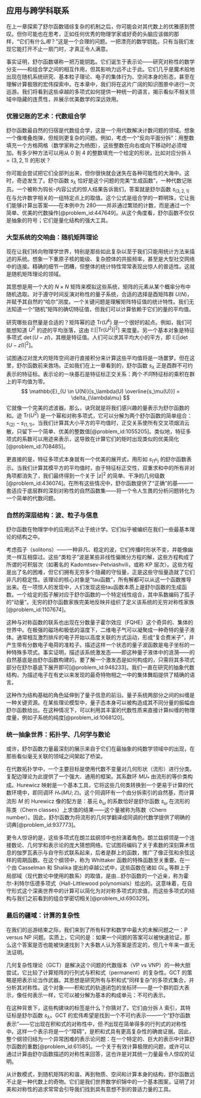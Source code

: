 ## 应用与跨学科联系

在上一章探索了舒尔函数错综复杂的机制之后，你可能会对其代数上的优雅感到赞叹。但你可能也在思考，正如任何优秀的物理学家或好奇的头脑应该做的那样，“它们有什么*用*？”这是一个合理的问题。一把漂亮的数学钥匙，只有当我们发现它能打开不止一扇门时，才真正令人满意。

事实证明，舒尔函数堪称一把万能钥匙。它们诞生于表示论——研究对称性的数学分支——和组合学之间的相互作用，但其影响力远不止于此。它们几乎是魔术般地出现在随机系统研究、基本粒子理论、电子的集体行为、空间本身的形态，甚至在理解计算极限的宏伟探索中。在本章中，我们将在这片广阔的知识图景中进行一次巡游。我们将看到这些卓越的多项式如何提供一种统一的语言，揭示看似不相关领域中隐藏的连贯性，并展示优美数学的深远效用。

### 优雅记账的艺术：代数组合学

舒尔函数最自然的归宿是代数组合学，这是一个用代数解决计数问题的领域。想象一个像堆叠炮弹，但规则更复杂的问题。例如，考虑一个“反向平面分拆”：用整数填充一个方格网格（数学家称之为杨图），这些整数在向右或向下移动时必须增加。有多少种方法可以用从 $0$ 到 $4$ 的整数填充一个给定的形状，比如对应分拆 $\lambda=(3,2,1)$ 的形状？

你可能会尝试把它们全部列出来，但你很快就会迷失在各种可能性的大海中。这时，奇迹发生了。舒尔函数 $s_\lambda$ 恰好是这个问题的完美“生成函数”，一种代数记账员。一个被称为钩长-内容公式的惊人结果告诉我们，答案就是舒尔函数 $s_{(3,2,1)}$ 在与允许数字相关的一组特定点上的取值。这个公式是组合学的一颗明珠，它让我们能够计算出答案——在本例中为 $280$——并非通过繁琐的计数，而是通过一个简单、优美的代数操作[@problem_id:447649]。从这个角度看，舒尔函数不仅仅是抽象的符号；它们是量化结构的强大工具。

### 大型系统的交响曲：随机矩阵理论

现在让我们转向物理学世界，特别是那些如此复杂以至于我们只能用统计方法来描述的系统。想象一下重原子核的能级、复杂腔体的共振频率，甚至是大型社交网络中的连接。精确的细节一团糟，但整体的统计特性常常表现出惊人的普适性。这就是随机矩阵理论的领域。

其思想是用一个大的 $N \times N$ 矩阵来模拟这些系统，矩阵的元素从某个概率分布中随机选取。对于遵守时间反演对称性的量子系统，合适的选择是酉矩阵群 $U(N)$，并赋予其自然的“哈尔”测度。一个关键问题是理解矩阵特征值的统计特性。我们无法知道一个“随机”矩阵的确切特征值，但我们可以计算依赖于它们的量的平均值。

研究哪些自然量是合适的？矩阵幂的迹 $\text{Tr}(U^k)$ 是一个很好的起点。例如，我们可能想知道 $U^2$ 的迹的平均涨落，这由 $\mathbb{E}[|\text{Tr}(U^2)|^2]$ 来度量。另一个基本对象是特征多项式 $\det(U-zI)$，其根是特征值。人们可以求其平均大小的平方，即 $\mathbb{E}[|\det(U-zI)|^2]$。

试图通过对庞大的矩阵空间进行直接积分来计算这些平均值将是一场噩梦。但在这里，舒尔函数前来救场。正如我们在上一章看到的，舒尔函数 $s_\lambda$ 正是酉群不可约表示的特征标。表示论的一块基石是特征标正交关系：两个*不同*特征标的乘积在群上的平均值为零。
$$
\mathbb{E}_{U \in U(N)}[s_\lambda(U) \overline{s_\mu(U)}] = \delta_{\lambda\mu}
$$
它就像一个完美的滤波器。那么，诀窍就是将我们感兴趣的量表示为舒尔函数的和。迹 $\text{Tr}(U^2)$ 是一个幂和对称多项式，它可以分解为两个舒尔函数的简单组合：$s_{(2)} - s_{(1,1)}$。当我们计算其大小平方的平均值时，正交关系使所有交叉项烟消云散，只留下一个简单、优美的整数值[@problem_id:1055205]。类似地，特征多项式的系数可以用迹来表示，这导致在计算它们的矩时出现类似的优美简化[@problem_id:708485]。

更直接的是，特征多项式本身就有一个优美的展开式，用形如 $s_{(1^k)}$ 的舒尔函数表示。当我们计算其模平方的平均值时，由于特征标正交性，双重求和中的所有非对角项都消失了，我们最终得到一个关于 $|z|^2$ 的简单、干净的几何级数[@problem_id:436074]。在所有这些情况中，舒尔函数提供了“正确”的基——一套适应于底层群的深刻对称性的自然函数集——将一个令人生畏的分析问题转化为一个简单的代数问题。

### 自然的深层结构：波、粒子与信息

舒尔函数在物理学中的应用远不止于统计学。它们似乎被编织在我们一些最基本理论的结构之中。

考虑孤子（solitons）——一种非凡、稳定的波，它们传播时形状不变，并能像幽灵一样互相穿过。这些“类粒子”波是某些非线性偏微分方程的解，这些方程构成了所谓的可积层次（如著名的 Kadomtsev-Petviashvili，或称 KP 层次）。这些方程是出了名的困难，但它们拥有无穷多个隐藏的守恒量，正是这些守恒量造就了它们非凡的稳定性。该理论的核心对象是“tau函数”，所有解都可以从这一个函数推导出来。在一项惊人的发现中，人们发现这些tau函数本质上是舒尔函数的生成函数。一个给定的孤子解对应于舒尔函数的一个特定线性组合，其中系数编码了孤子的“动量”。无穷的舒尔函数家族完美地反映并组织了定义该系统的无穷对称性家族[@problem_id:1107674]。

这种与对称函数的联系也出现在分数量子霍尔效应（FQHE）这个奇异的、集体的世界中。在极强的磁场和极低的温度下，二维电子气可以凝聚成一种奇特的量子液体。通常相互激烈排斥的电子开始以高度关联的方式运动，形成“复合费米子”，并产生带有分数电子电荷的准粒子。描述这样一个状态的量子波函数是电子坐标的一种特殊多项式。事实证明，描述该系统激发态——即这种量子液体中的涟漪——的自然基底是由舒尔函数构建的。要了解一个激发态是如何构成的，只需将其多项式部分在舒尔基底下展开即可[@problem_id:948233]。我们一直在研究的抽象代数结构，为描述电子在有史以来发现的最奇特物相之一中的集体舞蹈提供了精确的语言。

这种作为结构基础的角色延伸到了量子信息的前沿。量子系统两部分之间的纠缠是一种关键资源。在某些理论模型中，量子态本身可以被构造成其不同分量的振幅由舒尔函数给出。在这种情况下，可以利用其丰富的代数性质来直接计算纠缠的物理度量，例如子系统的纯度[@problem_id:1068120]。

### 统一抽象世界：拓扑学、几何学与数论

或许，舒尔函数力量最深刻的展示来自于它们在最抽象的纯数学领域中的出现，在那些看似毫无关联的领域之间架起了桥梁。

在代数拓扑学中，一个主要目标是使用代数不变量对几何形状（流形）进行分类。复配边理论为此提供了一个强大、通用的框架。其系数环 $MU_*$ 由流形的等价类构成。Hurewicz 映射是一个基本工具，它将这些几何类转换到一个更易于计算的代数环境中，即同调环 $H_*(MU; \mathbb{Z})$。这个同调环有一个由分拆索引的自然基，而计算流形 $M$ 的 Hurewicz 像的配方是：基元 $b_\omega$ 的系数恰好是舒尔函数 $s_\omega$ 在流形的陈类（Chern classes）上求值的结果——这个量被称为陈数（Chern number）。因此，舒尔函数为将流形的几何学翻译成同调的代数学提供了明确的词典[@problem_id:937773]。

更令人惊讶的是，这些多项式在朗兰兹纲领中也扮演着角色。朗兰兹纲领是一个连接数论、几何学和表示论的庞大猜想网络。它试图将编码了关于素数的深刻算术信息的伽罗瓦表示与自守形式联系起来，后者是群上的函数，推广了像正弦和余弦这样的周期函数。在这个纲领中，称为 Whittaker 函数的特殊函数至关重要。在一个由 Casselman 和 Shalika 提出的卓越公式中，这些函数在诸如 $GL_n$ 等群上于局部域（现代数论中使用的数系）的取值，是由...舒尔函数的一个近亲，称为霍尔-利特尔伍德多项式（Hall-Littlewood polynomials）给出的。这意味着，在自守形式这个深奥世界中的计算可以简化为对对称多项式的求值，而这些多项式的结构与我们之前看到的组合学密切相关[@problem_id:690329]。

### 最后的疆域：计算的复杂性

在我们的巡游结束之际，我们来到了所有科学和数学中最大的未解问题之一：P versus NP 问题。实质上，它问的是：如果一个问题的答案可以被快速验证，那么这个答案是否也能被快速找到？大多数人认为答案是否定的，但几十年来一直无法证明。

几何复杂性理论（GCT）是解决这个问题的代数版本（VP vs VNP）的一种大胆尝试，它比较了计算矩阵的行列式与积和式（permanent）的复杂性。GCT 的策略是把表示论当作武器。其思想是研究所有与积和式“同样复杂”的多项式集合，并分析其对称性。这个对象——积和式的轨道闭包的坐标环——是一个群的巨大表示，像任何表示一样，它可以被分解为基本的构成单元：不可约表示。

在这种背景下，这些构建块的标签是什么？你猜对了。它们由分拆 $\lambda$ 索引，其特征标是舒尔函数 $s_\lambda$。GCT 的宏伟希望是找到一个不可约表示——一个“舒尔函数表示”——它出现在积和式的对称性中，但*不*出现在简单得多的行列式的对称性中。这样一个表示将是一个“障碍”，是积和式具有更高复杂性的确凿证据。因此，整个纲领归结为一个异常困难的表示论问题：在一个特定的、巨大的表示中计算舒尔函数的重数[@problem_id:61585]。一个关于有效计算极限的问题，或许可以通过计算由舒尔函数描述的对称性来回答，这也许是对其统一力量最令人惊叹的证明。

从计数模式，到随机矩阵的和谐，再到物质、空间和计算本身的结构，舒尔函数远不止是一种代数上的奇物。它们是我们世界数学织锦中的一个基本图案，证明了对美和对称性的追求常常会引导我们找到具有意想不到的普适力量的工具。